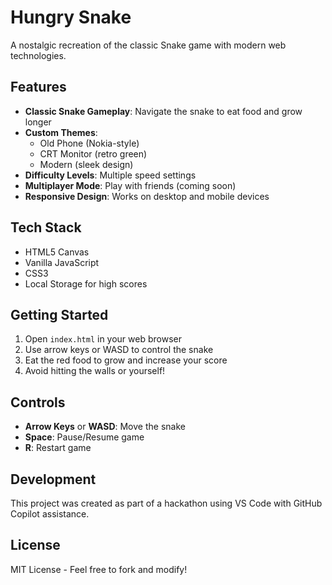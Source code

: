 # Hungry Snake

A nostalgic recreation of the classic Snake game with modern web technologies.

## Features

- **Classic Snake Gameplay**: Navigate the snake to eat food and grow longer
- **Custom Themes**: 
  - Old Phone (Nokia-style)
  - CRT Monitor (retro green)
  - Modern (sleek design)
- **Difficulty Levels**: Multiple speed settings
- **Multiplayer Mode**: Play with friends (coming soon)
- **Responsive Design**: Works on desktop and mobile devices

## Tech Stack

- HTML5 Canvas
- Vanilla JavaScript
- CSS3
- Local Storage for high scores

## Getting Started

1. Open `index.html` in your web browser
2. Use arrow keys or WASD to control the snake
3. Eat the red food to grow and increase your score
4. Avoid hitting the walls or yourself!

## Controls

- **Arrow Keys** or **WASD**: Move the snake
- **Space**: Pause/Resume game
- **R**: Restart game

## Development

This project was created as part of a hackathon using VS Code with GitHub Copilot assistance.

## License

MIT License - Feel free to fork and modify!